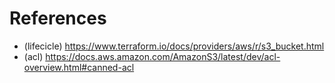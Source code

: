 # References
 
- (lifecicle) https://www.terraform.io/docs/providers/aws/r/s3_bucket.html
- (acl) https://docs.aws.amazon.com/AmazonS3/latest/dev/acl-overview.html#canned-acl